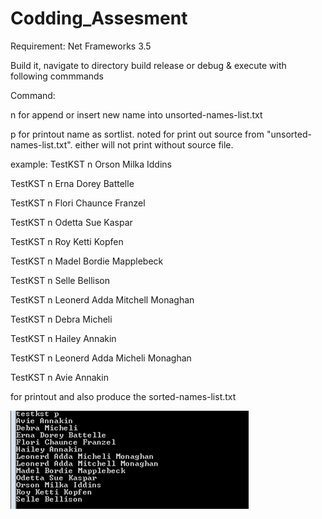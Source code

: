 # Codding_Assesment

Requirement: Net Frameworks 3.5

Build it, navigate to directory build release or debug & execute with following commmands


Command:

n for append or insert new name into unsorted-names-list.txt

p for printout name as sortlist. noted for print out source from "unsorted-names-list.txt". either will not print without source file.

example:
TestKST n Orson Milka Iddins 

TestKST n Erna Dorey Battelle 

TestKST n Flori Chaunce Franzel 

TestKST n Odetta Sue Kaspar 

TestKST n Roy Ketti Kopfen 

TestKST n Madel Bordie Mapplebeck 

TestKST n Selle Bellison 

TestKST n Leonerd Adda Mitchell Monaghan 

TestKST n Debra Micheli 

TestKST n Hailey Annakin 

TestKST n Leonerd Adda Micheli Monaghan 

TestKST n Avie Annakin 


for printout and also produce the sorted-names-list.txt



![screenshot](https://github.com/dhannysetyawan/Codding_Assesment/blob/master/Assesment.png)
